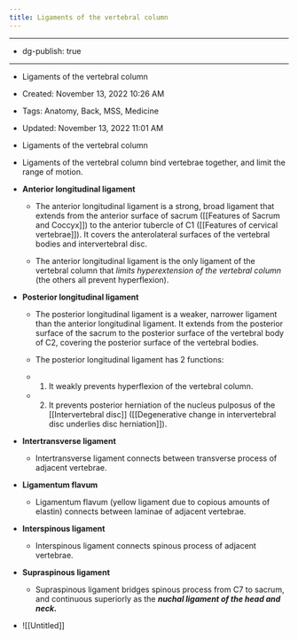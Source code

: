 ```yaml
---
title: Ligaments of the vertebral column
---
```


- --

- dg-publish: true

- --

- Ligaments of the vertebral column

- Created: November 13, 2022 10:26 AM

- Tags: Anatomy, Back, MSS, Medicine

- Updated: November 13, 2022 11:01 AM

- Ligaments of the vertebral column

- Ligaments of the vertebral column bind vertebrae together, and limit the range of motion.

- ************************************************************Anterior longitudinal ligament************************************************************
	 - The anterior longitudinal ligament is a strong, broad ligament that extends from the anterior surface of sacrum ([[Features of Sacrum and Coccyx]]) to the anterior tubercle of C1 ([[Features of cervical vertebrae]]). It covers the anterolateral surfaces of the vertebral bodies and intervertebral disc.

	 - The anterior longitudinal ligament is the only ligament of the vertebral column that *limits hyperextension of the vertebral column* (the others all prevent hyperflexion).

- **************************************************************Posterior longitudinal ligament**************************************************************
	 - The posterior longitudinal ligament is a weaker, narrower ligament than the anterior longitudinal ligament. It extends from the posterior surface of the sacrum to the posterior surface of the vertebral body of C2, covering the posterior surface of the vertebral bodies.

	 - The posterior longitudinal ligament has 2 functions:

	 - 1. It weakly prevents hyperflexion of the vertebral column.

	 - 2. It prevents posterior herniation of the nucleus pulposus of the [[Intervertebral disc]] ([[Degenerative change in intervertebral disc underlies disc herniation]]).

- ************************************************Intertransverse ligament************************************************
	 - Intertransverse ligament connects between transverse process of adjacent vertebrae.

- **********************************Ligamentum flavum**********************************
	 - Ligamentum flavum (yellow ligament due to copious amounts of elastin) connects between laminae of adjacent vertebrae.

- ******************************************Interspinous ligament******************************************
	 - Interspinous ligament connects spinous process of adjacent vertebrae.

- ******************************************Supraspinous ligament******************************************
	 - Supraspinous ligament bridges spinous process from C7 to sacrum, and continuous superiorly as the *************************************nuchal ligament of the head and neck.*************************************

- ![[Untitled]]
